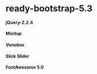# ready-bootstrap-5.3

#### jQuery-2.2.4
#### Mixitup
#### Venobox
#### Slick Slider
#### FontAwesome 5.0

